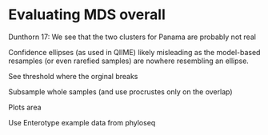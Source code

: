 # Evaluating MDS overall

Dunthorn 17: We see that the two clusters for Panama are probably not real

Confidence ellipses (as used in QIIME) likely misleading as the model-based resamples (or even rarefied samples) are nowhere resembling an ellipse.



See threshold where the orginal breaks

Subsample whole samples (and use procrustes only on the overlap)

Plots area

Use Enterotype example data from phyloseq
